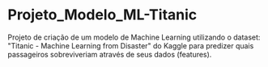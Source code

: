 # Projeto_Modelo_ML-Titanic
Projeto de criação de um modelo de Machine Learning utilizando o dataset: "Titanic - Machine Learning from Disaster" do Kaggle para predizer quais passageiros sobreviveriam através de seus dados (features).
